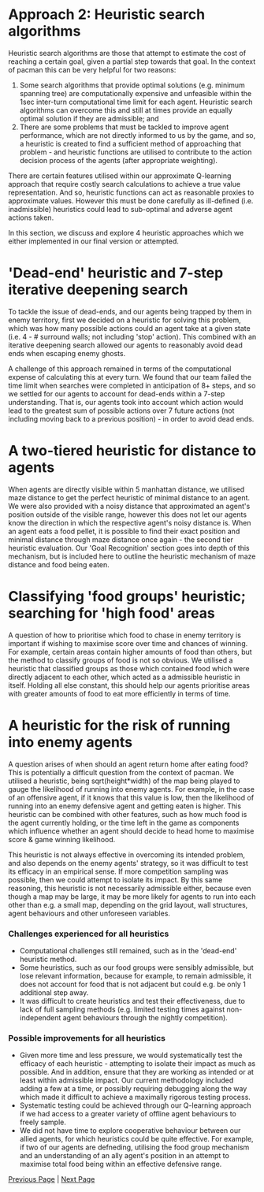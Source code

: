 # Approach 2: Heuristic search algorithms

Heuristic search algorithms are those that attempt to estimate the cost of reaching a certain goal, given a partial step towards that goal. In the context of pacman this can be very helpful for two reasons:
1. Some search algorithms that provide optimal solutions (e.g. minimum spanning tree) are computationally expensive and unfeasible within the 1sec inter-turn computational time limit for each agent. Heuristic search algorithms can overcome this and still at times provide an equally optimal solution if they are admissible; and
2. There are some problems that must be tackled to improve agent performance, which are not directly informed to us by the game, and so, a heuristic is created to find a sufficient method of approaching that problem - and heuristic functions are utilised to contribute to the action decision process of the agents (after appropriate weighting).

There are certain features utilised within our approximate Q-learning approach that require costly search calculations to achieve a true value representation. And so, heuristic functions can act as reasonable proxies to approximate values. However this must be done carefully as ill-defined (i.e. inadmissible) heuristics could lead to sub-optimal and adverse agent actions taken.

In this section, we discuss and explore 4 heuristic approaches which we either implemented in our final version or attempted.

# 'Dead-end' heuristic and 7-step iterative deepening search

To tackle the issue of dead-ends, and our agents being trapped by them in enemy territory, first we decided on a heuristic for solving this problem, which was how many possible actions could an agent take at a given state (i.e. 4 - # surround walls; not including 'stop' action). This combined with an iterative deepening search allowed our agents to reasonably avoid dead ends when escaping enemy ghosts.

A challenge of this approach remained in terms of the computational expense of calculating this at every turn. We found that our team failed the time limit when searches were completed in anticipation of 8+ steps, and so we settled for our agents to account for dead-ends within a 7-step understanding. That is, our agents took into account which action would lead to the greatest sum of possible actions over 7 future actions (not including moving back to a previous position) - in order to avoid dead ends.

# A two-tiered heuristic for distance to agents

When agents are directly visible within 5 manhattan distance, we utilised maze distance to get the perfect heuristic of minimal distance to an agent. We were also provided with a noisy distance that approximated an agent's position outside of the visible range, however this does not let our agents know the direction in which the respective agent's noisy distance is. When an agent eats a food pellet, it is possible to find their exact position and minimal distance through maze distance once again - the second tier heuristic evaluation. Our 'Goal Recognition' section goes into depth of this mechanism, but is included here to outline the heuristic mechanism of maze distance and food being eaten.

# Classifying 'food groups' heuristic; searching for 'high food' areas

A question of how to prioritise which food to chase in enemy territory is important if wishing to maximise score over time and chances of winning. For example, certain areas contain higher amounts of food than others, but the method to classify groups of food is not so obvious. We utilised a heuristic that classified groups as those which contained food which were directly adjacent to each other, which acted as a admissible heuristic in itself. Holding all else constant, this should help our agents prioritise areas with greater amounts of food to eat more efficiently in terms of time.

# A heuristic for the risk of running into enemy agents

A question arises of when should an agent return home after eating food? This is potentially a difficult question from the context of pacman. We utilised a heuristic, being sqrt(height*width) of the map being played to gauge the likelihood of running into enemy agents. For example, in the case of an offensive agent, if it knows that this value is low, then the likelihood of running into an enemy defensive agent and getting eaten is higher. This heuristic can be combined with other features, such as how much food is the agent currently holding, or the time left in the game as components which influence whether an agent should decide to head home to maximise score & game winning likelihood.

This heuristic is not always effective in overcoming its intended problem, and also depends on the enemy agents' strategy, so it was difficult to test its efficacy in an empirical sense. If more competition sampling was possible, then we could attempt to isolate its impact. By this same reasoning, this heuristic is not necessarily admissible either, because even though a map may be large, it may be more likely for agents to run into each other than e.g. a small map, depending on the grid layout, wall structures, agent behaviours and other unforeseen variables.

### Challenges experienced for all heuristics
* Computational challenges still remained, such as in the 'dead-end' heuristic method.
* Some heuristics, such as our food groups were sensibly admissible, but lose relevant information, because for example, to remain admissible, it does not account for food that is not adjacent but could e.g. be only 1 additional step away.
* It was difficult to create heuristics and test their effectiveness, due to lack of full sampling methods (e.g. limited testing times against non-independent agent behaviours through the nightly competition).

### Possible improvements for all heuristics
* Given more time and less pressure, we would systematically test the efficacy of each heuristic - attempting to isolate their impact as much as possible. And in addition, ensure that they are working as intended or at least within admissible impact. Our current methodology included adding a few at a time, or possibly requiring debugging along the way which made it difficult to achieve a maximally rigorous testing process.
* Systematic testing could be achieved through our Q-learning approach if we had access to a greater variety of offline agent behaviours to freely sample. 
* We did not have time to explore cooperative behaviour between our allied agents, for which heuristics could be quite effective. For example, if two of our agents are defneding, utilising the food group mechanism and an understanding of an ally agent's position in an attempt to maximise total food being within an effective defensive range.


[Previous Page](/2_1_approach) | [Next Page](/2_3_approach)